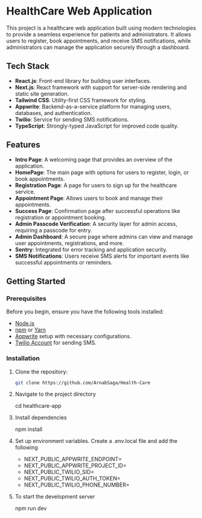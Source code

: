 # HealthCare Web Application

This project is a healthcare web application built using modern technologies to provide a seamless experience for patients and administrators. It allows users to register, book appointments, and receive SMS notifications, while administrators can manage the application securely through a dashboard.

## Tech Stack

- **React.js**: Front-end library for building user interfaces.
- **Next.js**: React framework with support for server-side rendering and static site generation.
- **Tailwind CSS**: Utility-first CSS framework for styling.
- **Appwrite**: Backend-as-a-service platform for managing users, databases, and authentication.
- **Twilio**: Service for sending SMS notifications.
- **TypeScript**: Strongly-typed JavaScript for improved code quality.

## Features

- **Intro Page**: A welcoming page that provides an overview of the application.
- **HomePage**: The main page with options for users to register, login, or book appointments.
- **Registration Page**: A page for users to sign up for the healthcare service.
- **Appointment Page**: Allows users to book and manage their appointments.
- **Success Page**: Confirmation page after successful operations like registration or appointment booking.
- **Admin Passcode Verification**: A security layer for admin access, requiring a passcode for entry.
- **Admin Dashboard**: A secure page where admins can view and manage user appointments, registrations, and more.
- **Sentry**: Integrated for error tracking and application security.
- **SMS Notifications**: Users receive SMS alerts for important events like successful appointments or reminders.

## Getting Started

### Prerequisites

Before you begin, ensure you have the following tools installed:

- [Node.js](https://nodejs.org/)
- [npm](https://www.npmjs.com/) or [Yarn](https://yarnpkg.com/)
- [Appwrite](https://appwrite.io/) setup with necessary configurations.
- [Twilio Account](https://www.twilio.com/) for sending SMS.

### Installation

1. Clone the repository:

   ```bash
   git clone https://github.com/ArnabSaga/Health-Care

2. Navigate to the project directory

    cd healthcare-app

3. Install dependencies

    npm install

4. Set up environment variables. Create a .env.local file and add the following

    - NEXT_PUBLIC_APPWRITE_ENDPOINT=<your-appwrite-endpoint>
    - NEXT_PUBLIC_APPWRITE_PROJECT_ID=<your-appwrite-project-id>
    - NEXT_PUBLIC_TWILIO_SID=<your-twilio-sid>
    - NEXT_PUBLIC_TWILIO_AUTH_TOKEN=<your-twilio-auth-token>
    - NEXT_PUBLIC_TWILIO_PHONE_NUMBER=<your-twilio-phone-number>

5. To start the development server

    npm run dev
